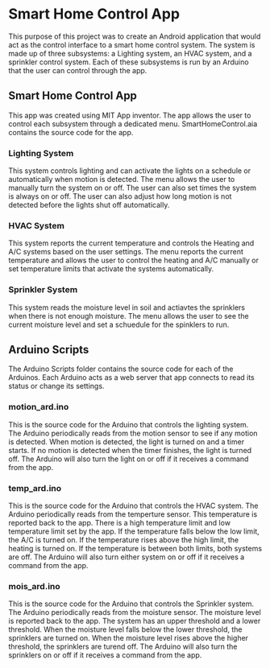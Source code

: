 # Smart Home Control App
This purpose of this project was to create an Android application that would act as the control interface to a smart home control system. The system is made up of three subsystems: a Lighting system, an HVAC system, and a sprinkler control system. Each of these subsystems is run by an Arduino that the user can control through the app.

## Smart Home Control App
This app was created using MIT App inventor. The app allows the user to control each subsystem through a dedicated menu.
SmartHomeControl.aia contains the source code for the app.
### Lighting System
This system controls lighting and can activate the lights on a schedule or automatically when motion is detected. The menu allows the user to manually turn the system on or off. The user can also set times the system is always on or off. The user can also adjust how long motion is not detected before the lights shut off automatically.
### HVAC System
This system reports the current temperature and controls the Heating and A/C systems based on the user settings. The menu reports the current temperature and allows the user to control the heating and A/C manually or set temperature limits that activate the systems automatically.
### Sprinkler System
This system reads the moisture level in soil and actiavtes the sprinklers when there is not enough moisture. The menu allows the user to see the current moisture level and set a schuedule for the spinklers to run.

## Arduino Scripts
The Arduino Scripts folder contains the source code for each of the Arduinos. Each Arduino acts as a web server that app connects to read its status or change its settings.
### motion_ard.ino
This is the source code for the Arduino that controls the lighting system. The Arduino periodically reads from the motion sensor to see if any motion is detected. When motion is detected, the light is turned on and a timer starts. If no motion is detected when the timer finishes, the light is turned off. The Arduino will also turn the light on or off if it receives a command from the app.
### temp_ard.ino
This is the source code for the Arduino that controls the HVAC system. The Arduino periodically reads from the temperture sensor. This temperature is reported back to the app. There is a high temperature limit and low temperature limit set by the app. If the temperature falls below the low limit, the A/C is turned on. If the temperature rises above the high limit, the heating is turned on. If the temperature is between both limits, both systems are off. The Arduino will also turn either system on or off if it receives a command from the app.
### mois_ard.ino
This is the source code for the Arduino that controls the Sprinkler system. The Arduino periodically reads from the moisture sensor. The moisture level is reported back to the app. The system has an upper threshold and a lower threshold. When the moisture level falls below the lower threshold, the sprinklers are turned on. When the moisture level rises above the higher threshold, the sprinklers are turend off. The Arduino will also turn the sprinklers on or off if it receives a command from the app.
